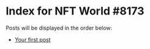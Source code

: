 # Index for NFT World #8173
Posts will be displayed in the order below:

- [Your first post](./001-first.md)

